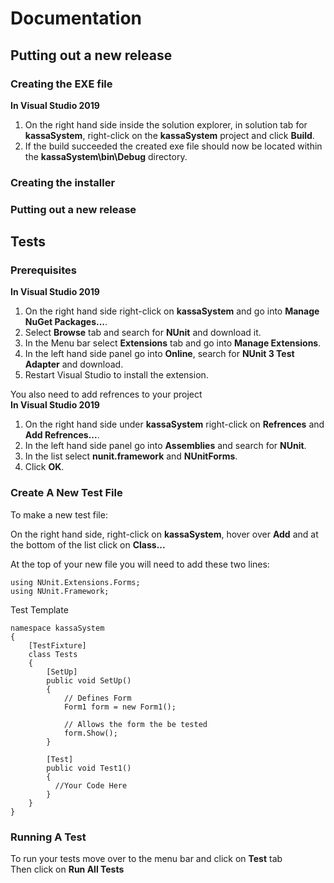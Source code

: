 # Documentation

## Putting out a new release
### Creating the EXE file
**In Visual Studio 2019**
1. On the right hand side inside the solution explorer, in solution tab for **kassaSystem**, right-click on the **kassaSystem** project and click **Build**.
2. If the build succeeded the created exe file should now be located within the **kassaSystem\bin\Debug** directory.

### Creating the installer

### Putting out a new release


## Tests
### Prerequisites
**In Visual Studio 2019**
1. On the right hand side right-click on **kassaSystem** and go into **Manage NuGet Packages...**.
2. Select **Browse** tab and search for **NUnit** and download it.
3. In the Menu bar select **Extensions** tab and go into **Manage Extensions**.
4. In the left hand side panel go into **Online**, search for **NUnit 3 Test Adapter** and download.
5. Restart Visual Studio to install the extension.

You also need to add refrences to your project <br>
**In Visual Studio 2019**
1. On the right hand side under **kassaSystem** right-click on **Refrences** and **Add Refrences...**.
2. In the left hand side panel go into **Assemblies** and search for **NUnit**.
3. In the list select **nunit.framework** and **NUnitForms**.
4. Click **OK**.


### Create A New Test File
To make a new test file:

On the right hand side, right-click on **kassaSystem**, hover over **Add** and at the bottom of the list click on **Class...**

At the top of your new file you will need to add these two lines:
```
using NUnit.Extensions.Forms;
using NUnit.Framework;
```
Test Template
  
```
namespace kassaSystem
{
    [TestFixture]
    class Tests
    {
        [SetUp]
        public void SetUp()
        {
            // Defines Form
            Form1 form = new Form1();

            // Allows the form the be tested
            form.Show();
        }

        [Test]
        public void Test1() 
        {
          //Your Code Here
        }
    }
}
```

### Running A Test
To run your tests move over to the menu bar and click on **Test** tab <br>
Then click on **Run All Tests**

